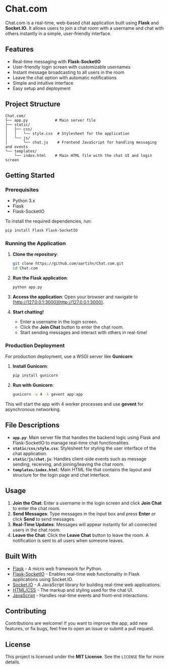 # Chat.com

Chat.com is a real-time, web-based chat application built using **Flask** and **Socket.IO**. It allows users to join a chat room with a username and chat with others instantly in a simple, user-friendly interface.

## Features

- Real-time messaging with **Flask-SocketIO**
- User-friendly login screen with customizable usernames
- Instant message broadcasting to all users in the room
- Leave the chat option with automatic notifications
- Simple and intuitive interface
- Easy setup and deployment

## Project Structure

```
Chat.com/
├── app.py            # Main server file
├── static/
│   ├── css/
│   │   └── style.css  # Stylesheet for the application
│   └── js/
│       └── chat.js    # Frontend JavaScript for handling messaging and events
└── templates/
    └── index.html    # Main HTML file with the chat UI and login screen
```

## Getting Started

### Prerequisites

- Python 3.x
- Flask
- Flask-SocketIO

To install the required dependencies, run:

```bash
pip install Flask Flask-SocketIO
```

### Running the Application

1. **Clone the repository**:
   ```bash
   git clone https://github.com/aartihn/Chat.com.git
   cd Chat.com
   ```

2. **Run the Flask application**:
   ```bash
   python app.py
   ```

3. **Access the application**:
   Open your browser and navigate to [http://127.0.0.1:3000](http://127.0.0.1:3000).

4. **Start chatting!**  
   - Enter a username in the login screen.
   - Click the **Join Chat** button to enter the chat room.
   - Start sending messages and interact with others in real-time!

### Production Deployment

For production deployment, use a WSGI server like **Gunicorn**:

1. **Install Gunicorn**:
   ```bash
   pip install gunicorn
   ```

2. **Run with Gunicorn**:
   ```bash
   gunicorn -w 4 -k gevent app:app
   ```

This will start the app with 4 worker processes and use **gevent** for asynchronous networking.

## File Descriptions

- **`app.py`**: Main server file that handles the backend logic using Flask and Flask-SocketIO to manage real-time chat functionalities.
- **`static/css/style.css`**: Stylesheet for styling the user interface of the chat application.
- **`static/js/chat.js`**: Handles client-side events such as message sending, receiving, and joining/leaving the chat room.
- **`templates/index.html`**: Main HTML file that contains the layout and structure for the login page and chat interface.

## Usage

1. **Join the Chat**: Enter a username in the login screen and click **Join Chat** to enter the chat room.
2. **Send Messages**: Type messages in the input box and press **Enter** or click **Send** to send messages.
3. **Real-Time Updates**: Messages will appear instantly for all connected users in the chat room.
4. **Leave the Chat**: Click the **Leave Chat** button to leave the room. A notification is sent to all users when someone leaves.

## Built With

- [Flask](https://flask.palletsprojects.com/) - A micro web framework for Python.
- [Flask-SocketIO](https://flask-socketio.readthedocs.io/) - Enables real-time web functionality in Flask applications using Socket.IO.
- [Socket.IO](https://socket.io/) - A JavaScript library for building real-time web applications.
- [HTML/CSS](https://developer.mozilla.org/en-US/docs/Web/HTML) - The markup and styling used for the chat UI.
- [JavaScript](https://developer.mozilla.org/en-US/docs/Web/JavaScript) - Handles real-time events and front-end interactions.

## Contributing

Contributions are welcome! If you want to improve the app, add new features, or fix bugs, feel free to open an issue or submit a pull request.

## License

This project is licensed under the **MIT License**. See the `LICENSE` file for more details.
